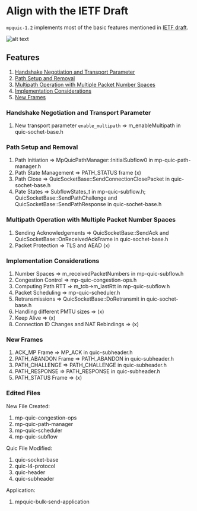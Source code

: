 
Align with the IETF Draft
================================

`mpquic-1.2` implements most of the basic features mentioned in [IETF draft](https://datatracker.ietf.org/doc/draft-ietf-quic-multipath/04/).

![alt text](https://github.com/ssjShirley/mpquic-ns3/blob/mpquic-1.2/results-wns3/mpquic_uml_diagram.png)


## Features ##

1. [Handshake Negotiation and Transport Parameter](#handshake-negotiation-and-transport-parameter)
2. [Path Setup and Removal](#path-setup-and-removal)
3. [Multipath Operation with Multiple Packet Number Spaces](#multipath-operation-with-multiple-packet-numer-spaces)
4. [Implementation Considerations](#implementation-consiterations)
5. [New Frames](#new-frames)

### Handshake Negotiation and Transport Parameter ###
1. New transport parameter `enable_multipath` => m_enableMultipath in quic-sochet-base.h

### Path Setup and Removal ###
1. Path Initiation => MpQuicPathManager::InitialSubflow0 in mp-quic-path-manager.h
2. Path State Management => PATH_STATUS frame (x)
3. Path Close => QuicSocketBase::SendConnectionClosePacket in quic-sochet-base.h
4. Pate States => SubflowStates_t in mp-quic-subflow.h; QuicSocketBase::SendPathChallenge and QuicSocketBase::SendPathResponse in quic-sochet-base.h

### Multipath Operation with Multiple Packet Number Spaces ###
1. Sending Acknowledgements => QuicSocketBase::SendAck and QuicSocketBase::OnReceivedAckFrame in quic-sochet-base.h
2. Packet Protection => TLS and AEAD (x)

### Implementation Considerations ###
1. Number Spaces => m_receivedPacketNumbers in mp-quic-subflow.h
2. Congestion Control => mp-quic-congestion-ops.h
3. Computing Path RTT => m_tcb->m_lastRtt in mp-quic-subflow.h
4. Packet Scheduling => mp-quic-scheduler.h
5. Retransmissions => QuicSocketBase::DoRetransmit in quic-sochet-base.h
6. Handling different PMTU sizes => (x)
7. Keep Alive => (x)
8. Connection ID Changes and NAT Rebindings => (x)

### New Frames ###
1. ACK_MP Frame => MP_ACK in quic-subheader.h
2. PATH_ABANDON Frame => PATH_ABANDON in quic-subheader.h
3. PATH_CHALLENGE => PATH_CHALLENGE in quic-subheader.h
4. PATH_RESPONSE => PATH_RESPONSE in quic-subheader.h
5. PATH_STATUS Frame => (x)


### Edited Files ####

New File Created:
1. mp-quic-congestion-ops
2. mp-quic-path-manager
3. mp-quic-scheduler
4. mp-quic-subflow

Quic File Modified:
1. quic-socket-base
2. quic-l4-protocol
3. quic-header
4. quic-subheader

Application:
1. mpquic-bulk-send-application
